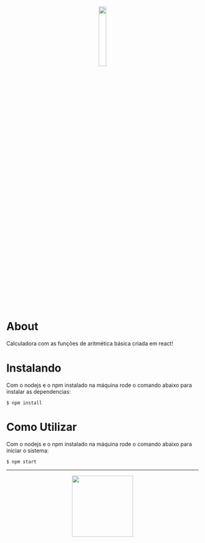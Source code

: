

<h1 align="center">
   <img src="https://i.imgur.com/V1rZuwK.png" width="20%" /> 
</h1>

# About

Calculadora com as funções de aritmética básica criada em react!

# Instalando

Com o nodejs e o npm instalado na máquina rode o comando abaixo para instalar as dependencias:

```node
$ npm install
```

# Como Utilizar

Com o nodejs e o npm instalado na máquina rode o comando abaixo para iniciar o sistema:

```node
$ npm start
```

<hr />

<p align="center">
  <a href="https://github.com/matg0mes">
    <img src="https://i.imgur.com/RadC5Gt.png" width="160">
  </a>
</p>
